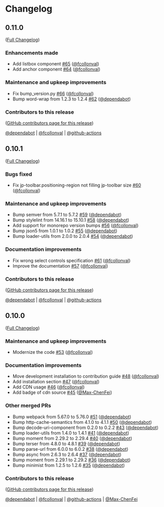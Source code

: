 # Changelog

<!-- <START NEW CHANGELOG ENTRY> -->

## 0.11.0

([Full Changelog](https://github.com/jupyterlab-contrib/jupyter-ui-toolkit/compare/@jupyter/react-components@0.10.1...1d655c9f8ec4566846a99b49844d613bb53171b5))

### Enhancements made

- Add listbox component [#65](https://github.com/jupyterlab-contrib/jupyter-ui-toolkit/pull/65) ([@fcollonval](https://github.com/fcollonval))
- Add anchor component [#64](https://github.com/jupyterlab-contrib/jupyter-ui-toolkit/pull/64) ([@fcollonval](https://github.com/fcollonval))

### Maintenance and upkeep improvements

- Fix bump_version.py [#66](https://github.com/jupyterlab-contrib/jupyter-ui-toolkit/pull/66) ([@fcollonval](https://github.com/fcollonval))
- Bump word-wrap from 1.2.3 to 1.2.4 [#62](https://github.com/jupyterlab-contrib/jupyter-ui-toolkit/pull/62) ([@dependabot](https://github.com/dependabot))

### Contributors to this release

([GitHub contributors page for this release](https://github.com/jupyterlab-contrib/jupyter-ui-toolkit/graphs/contributors?from=2023-07-18&to=2023-07-27&type=c))

[@dependabot](https://github.com/search?q=repo%3Ajupyterlab-contrib%2Fjupyter-ui-toolkit+involves%3Adependabot+updated%3A2023-07-18..2023-07-27&type=Issues) | [@fcollonval](https://github.com/search?q=repo%3Ajupyterlab-contrib%2Fjupyter-ui-toolkit+involves%3Afcollonval+updated%3A2023-07-18..2023-07-27&type=Issues) | [@github-actions](https://github.com/search?q=repo%3Ajupyterlab-contrib%2Fjupyter-ui-toolkit+involves%3Agithub-actions+updated%3A2023-07-18..2023-07-27&type=Issues)

<!-- <END NEW CHANGELOG ENTRY> -->

## 0.10.1

([Full Changelog](https://github.com/jupyterlab-contrib/jupyter-ui-toolkit/compare/v0.10.0...798a00a15d88ed289ecd80e7eaf7d627926e532e))

### Bugs fixed

- Fix jp-toolbar.positioning-region not filling jp-toolbar size [#60](https://github.com/jupyterlab-contrib/jupyter-ui-toolkit/pull/60) ([@fcollonval](https://github.com/fcollonval))

### Maintenance and upkeep improvements

- Bump semver from 5.7.1 to 5.7.2 [#59](https://github.com/jupyterlab-contrib/jupyter-ui-toolkit/pull/59) ([@dependabot](https://github.com/dependabot))
- Bump stylelint from 14.16.1 to 15.10.1 [#58](https://github.com/jupyterlab-contrib/jupyter-ui-toolkit/pull/58) ([@dependabot](https://github.com/dependabot))
- Add support for monorepo version bumps [#56](https://github.com/jupyterlab-contrib/jupyter-ui-toolkit/pull/56) ([@fcollonval](https://github.com/fcollonval))
- Bump json5 from 1.0.1 to 1.0.2 [#55](https://github.com/jupyterlab-contrib/jupyter-ui-toolkit/pull/55) ([@dependabot](https://github.com/dependabot))
- Bump loader-utils from 2.0.0 to 2.0.4 [#54](https://github.com/jupyterlab-contrib/jupyter-ui-toolkit/pull/54) ([@dependabot](https://github.com/dependabot))

### Documentation improvements

- Fix wrong select controls specification [#61](https://github.com/jupyterlab-contrib/jupyter-ui-toolkit/pull/61) ([@fcollonval](https://github.com/fcollonval))
- Improve the documentation [#57](https://github.com/jupyterlab-contrib/jupyter-ui-toolkit/pull/57) ([@fcollonval](https://github.com/fcollonval))

### Contributors to this release

([GitHub contributors page for this release](https://github.com/jupyterlab-contrib/jupyter-ui-toolkit/graphs/contributors?from=2023-06-28&to=2023-07-18&type=c))

[@dependabot](https://github.com/search?q=repo%3Ajupyterlab-contrib%2Fjupyter-ui-toolkit+involves%3Adependabot+updated%3A2023-06-28..2023-07-18&type=Issues) | [@fcollonval](https://github.com/search?q=repo%3Ajupyterlab-contrib%2Fjupyter-ui-toolkit+involves%3Afcollonval+updated%3A2023-06-28..2023-07-18&type=Issues) | [@github-actions](https://github.com/search?q=repo%3Ajupyterlab-contrib%2Fjupyter-ui-toolkit+involves%3Agithub-actions+updated%3A2023-06-28..2023-07-18&type=Issues)

## 0.10.0

([Full Changelog](https://github.com/jupyterlab-contrib/jupyter-ui-toolkit/compare/v0.9.1...d687dc2f1f656ac2e6782cf8ffc6edcbf6bcf6bb))

### Maintenance and upkeep improvements

- Modernize the code [#53](https://github.com/jupyterlab-contrib/jupyter-ui-toolkit/pull/53) ([@fcollonval](https://github.com/fcollonval))

### Documentation improvements

- Move development installation to contribution guide [#48](https://github.com/jupyterlab-contrib/jupyter-ui-toolkit/pull/48) ([@fcollonval](https://github.com/fcollonval))
- Add installation section [#47](https://github.com/jupyterlab-contrib/jupyter-ui-toolkit/pull/47) ([@fcollonval](https://github.com/fcollonval))
- Add CDN usage [#46](https://github.com/jupyterlab-contrib/jupyter-ui-toolkit/pull/46) ([@fcollonval](https://github.com/fcollonval))
- Add badge of cdn source [#45](https://github.com/jupyterlab-contrib/jupyter-ui-toolkit/pull/45) ([@Max-ChenFei](https://github.com/Max-ChenFei))

### Other merged PRs

- Bump webpack from 5.67.0 to 5.76.0 [#51](https://github.com/jupyterlab-contrib/jupyter-ui-toolkit/pull/51) ([@dependabot](https://github.com/dependabot))
- Bump http-cache-semantics from 4.1.0 to 4.1.1 [#50](https://github.com/jupyterlab-contrib/jupyter-ui-toolkit/pull/50) ([@dependabot](https://github.com/dependabot))
- Bump decode-uri-component from 0.2.0 to 0.2.2 [#43](https://github.com/jupyterlab-contrib/jupyter-ui-toolkit/pull/43) ([@dependabot](https://github.com/dependabot))
- Bump loader-utils from 1.4.0 to 1.4.1 [#41](https://github.com/jupyterlab-contrib/jupyter-ui-toolkit/pull/41) ([@dependabot](https://github.com/dependabot))
- Bump moment from 2.29.2 to 2.29.4 [#40](https://github.com/jupyterlab-contrib/jupyter-ui-toolkit/pull/40) ([@dependabot](https://github.com/dependabot))
- Bump terser from 4.8.0 to 4.8.1 [#39](https://github.com/jupyterlab-contrib/jupyter-ui-toolkit/pull/39) ([@dependabot](https://github.com/dependabot))
- Bump parse-url from 6.0.0 to 6.0.2 [#38](https://github.com/jupyterlab-contrib/jupyter-ui-toolkit/pull/38) ([@dependabot](https://github.com/dependabot))
- Bump async from 2.6.3 to 2.6.4 [#37](https://github.com/jupyterlab-contrib/jupyter-ui-toolkit/pull/37) ([@dependabot](https://github.com/dependabot))
- Bump moment from 2.29.1 to 2.29.2 [#36](https://github.com/jupyterlab-contrib/jupyter-ui-toolkit/pull/36) ([@dependabot](https://github.com/dependabot))
- Bump minimist from 1.2.5 to 1.2.6 [#35](https://github.com/jupyterlab-contrib/jupyter-ui-toolkit/pull/35) ([@dependabot](https://github.com/dependabot))

### Contributors to this release

([GitHub contributors page for this release](https://github.com/jupyterlab-contrib/jupyter-ui-toolkit/graphs/contributors?from=2022-03-21&to=2023-06-28&type=c))

[@dependabot](https://github.com/search?q=repo%3Ajupyterlab-contrib%2Fjupyter-ui-toolkit+involves%3Adependabot+updated%3A2022-03-21..2023-06-28&type=Issues) | [@fcollonval](https://github.com/search?q=repo%3Ajupyterlab-contrib%2Fjupyter-ui-toolkit+involves%3Afcollonval+updated%3A2022-03-21..2023-06-28&type=Issues) | [@github-actions](https://github.com/search?q=repo%3Ajupyterlab-contrib%2Fjupyter-ui-toolkit+involves%3Agithub-actions+updated%3A2022-03-21..2023-06-28&type=Issues) | [@Max-ChenFei](https://github.com/search?q=repo%3Ajupyterlab-contrib%2Fjupyter-ui-toolkit+involves%3AMax-ChenFei+updated%3A2022-03-21..2023-06-28&type=Issues)
